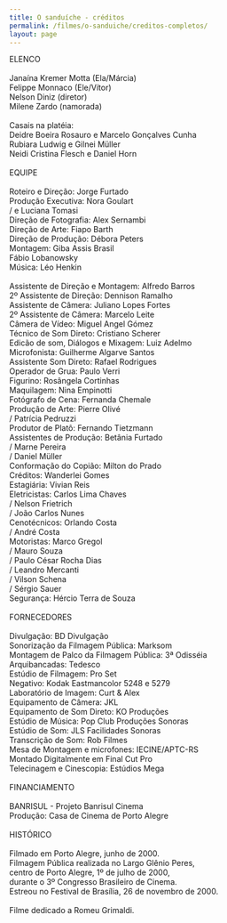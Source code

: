 ```yaml
---
title: O sanduíche - créditos
permalink: /filmes/o-sanduiche/creditos-completos/
layout: page
---
```

ELENCO\
\
Janaína Kremer Motta (Ela/Márcia)\
Felippe Monnaco (Ele/Vítor)\
Nelson Diniz (diretor)\
Milene Zardo (namorada)\
\
Casais na platéia:\
Deidre Boeira Rosauro e Marcelo Gonçalves Cunha\
Rubiara Ludwig e Gilnei Müller\
Neidi Cristina Flesch e Daniel Horn\
\
EQUIPE\
\
Roteiro e Direção: Jorge Furtado\
Produção Executiva: Nora Goulart\
/ e Luciana Tomasi\
Direção de Fotografia: Alex Sernambi\
Direção de Arte: Fiapo Barth\
Direção de Produção: Débora Peters\
Montagem: Giba Assis Brasil\
Fábio Lobanowsky\
Música: Léo Henkin\
\
Assistente de Direção e Montagem: Alfredo Barros\
2º Assistente de Direção: Dennison Ramalho\
Assistente de Câmera: Juliano Lopes Fortes\
2º Assistente de Câmera: Marcelo Leite\
Câmera de Vídeo: Miguel Angel Gómez\
Técnico de Som Direto: Cristiano Scherer\
Edicão de som, Diálogos e Mixagem: Luiz Adelmo\
Microfonista: Guilherme Algarve Santos\
Assistente Som Direto: Rafael Rodrigues\
Operador de Grua: Paulo Verri\
Figurino: Rosângela Cortinhas\
Maquilagem: Nina Empinotti\
Fotógrafo de Cena: Fernanda Chemale\
Produção de Arte: Pierre Olivé\
/ Patrícia Pedruzzi\
Produtor de Platô: Fernando Tietzmann\
Assistentes de Produção: Betânia Furtado\
/ Marne Pereira\
/ Daniel Müller\
Conformação do Copião: Milton do Prado\
Créditos: Wanderlei Gomes\
Estagiária: Vivian Reis\
Eletricistas: Carlos Lima Chaves\
/ Nelson Frietrich\
/ João Carlos Nunes\
Cenotécnicos: Orlando Costa\
/ André Costa\
Motoristas: Marco Gregol\
/ Mauro Souza\
/ Paulo César Rocha Dias\
/ Leandro Mercanti\
/ Vilson Schena\
/ Sérgio Sauer\
Segurança: Hércio Terra de Souza\
\
FORNECEDORES\
\
Divulgação: BD Divulgação\
Sonorização da Filmagem Pública: Marksom\
Montagem de Palco da Filmagem Pública: 3ª Odisséia\
Arquibancadas: Tedesco\
Estúdio de Filmagem: Pro Set\
Negativo: Kodak Eastmancolor 5248 e 5279\
Laboratório de Imagem: Curt & Alex\
Equipamento de Câmera: JKL\
Equipamento de Som Direto: KO Produções\
Estúdio de Música: Pop Club Produções Sonoras\
Estúdio de Som: JLS Facilidades Sonoras\
Transcrição de Som: Rob Filmes\
Mesa de Montagem e microfones: IECINE/APTC-RS\
Montado Digitalmente em Final Cut Pro\
Telecinagem e Cinescopia: Estúdios Mega\
\
FINANCIAMENTO\
\
BANRISUL - Projeto Banrisul Cinema\
Produção: Casa de Cinema de Porto Alegre\
\
HISTÓRICO\
\
Filmado em Porto Alegre, junho de 2000.\
Filmagem Pública realizada no Largo Glênio Peres,\
centro de Porto Alegre, 1º de julho de 2000,\
durante o 3º Congresso Brasileiro de Cinema.\
Estreou no Festival de Brasília, 26 de novembro de 2000.\
\
Filme dedicado a Romeu Grimaldi.
